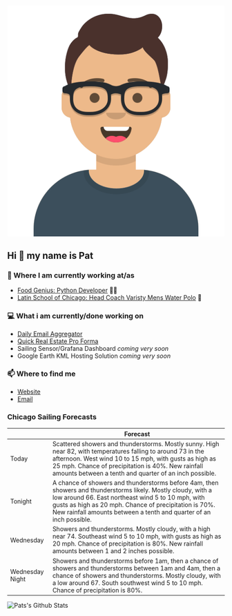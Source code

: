 [![Social banner for p-j-falconer](https://raw.githubusercontent.com/P-J-FALCONER/P-J-FALCONER/master/assets/avataaars.svg)](https://patfalconer.com/)
## Hi :wave: my name is Pat

### 💼 Where I am currently working at/as
- [Food Genius: Python Developer](https://getfoodgenius.com/) 🍔🐍
- [Latin School of Chicago: Head Coach Varisty Mens Water Polo](https://www.latinschool.org/) 🤽


### 💻 What i am currently/done working on
 - [Daily Email Aggregator](https://github.com/P-J-FALCONER/dott_daily_mail)
 - [Quick Real Estate Pro Forma](https://github.com/P-J-FALCONER/henry)
 - Sailing Sensor/Grafana Dashboard *coming very soon*
 - Google Earth KML Hosting Solution *coming very soon*

### 📫 Where to find me
 - [Website](https://patfalconer.com/)
 - [Email](mailto:patrick.j.falconer@gmail.com)


### Chicago Sailing Forecasts
|   | Forecast  |
|---|---|
| Today | Scattered showers and thunderstorms. Mostly sunny. High near 82, with temperatures falling to around 73 in the afternoon. West wind 10 to 15 mph, with gusts as high as 25 mph. Chance of precipitation is 40%. New rainfall amounts between a tenth and quarter of an inch possible. |
| Tonight | A chance of showers and thunderstorms before 4am, then showers and thunderstorms likely. Mostly cloudy, with a low around 66. East northeast wind 5 to 10 mph, with gusts as high as 20 mph. Chance of precipitation is 70%. New rainfall amounts between a tenth and quarter of an inch possible. |
| Wednesday | Showers and thunderstorms. Mostly cloudy, with a high near 74. Southeast wind 5 to 10 mph, with gusts as high as 20 mph. Chance of precipitation is 80%. New rainfall amounts between 1 and 2 inches possible. |
| Wednesday Night | Showers and thunderstorms before 1am, then a chance of showers and thunderstorms between 1am and 4am, then a chance of showers and thunderstorms. Mostly cloudy, with a low around 67. South southwest wind 5 to 10 mph. Chance of precipitation is 80%. |

![Pats's Github Stats](https://github-readme-stats.vercel.app/api?username=p-j-falconer&show_icons=true&theme=radical)
